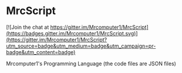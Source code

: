 # MrcScript

[![Join the chat at https://gitter.im/Mrcomputer1/MrcScript](https://badges.gitter.im/Mrcomputer1/MrcScript.svg)](https://gitter.im/Mrcomputer1/MrcScript?utm_source=badge&utm_medium=badge&utm_campaign=pr-badge&utm_content=badge)

Mrcomputer1's Programming Language (the code files are JSON files)
